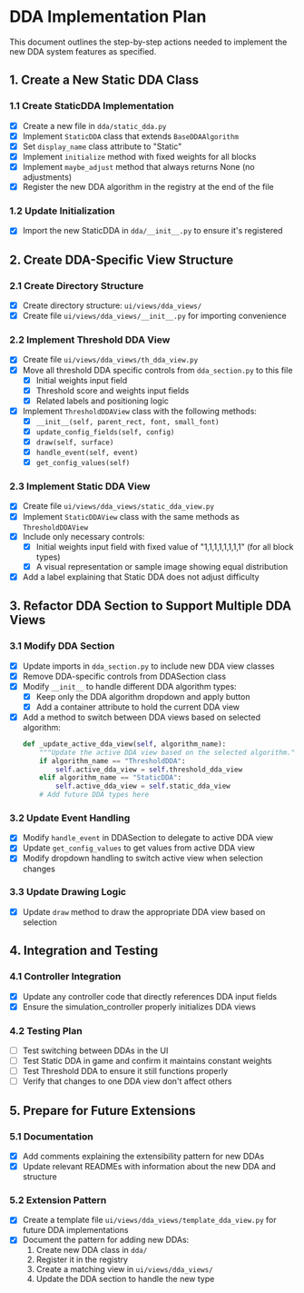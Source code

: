 # DDA Implementation Plan

This document outlines the step-by-step actions needed to implement the new DDA system features as specified.

## 1. Create a New Static DDA Class

### 1.1 Create StaticDDA Implementation
- [x] Create a new file in `dda/static_dda.py`
- [x] Implement `StaticDDA` class that extends `BaseDDAAlgorithm`
- [x] Set `display_name` class attribute to "Static"
- [x] Implement `initialize` method with fixed weights for all blocks
- [x] Implement `maybe_adjust` method that always returns None (no adjustments)
- [x] Register the new DDA algorithm in the registry at the end of the file

### 1.2 Update Initialization
- [x] Import the new StaticDDA in `dda/__init__.py` to ensure it's registered

## 2. Create DDA-Specific View Structure

### 2.1 Create Directory Structure
- [x] Create directory structure: `ui/views/dda_views/`
- [x] Create file `ui/views/dda_views/__init__.py` for importing convenience

### 2.2 Implement Threshold DDA View
- [x] Create file `ui/views/dda_views/th_dda_view.py`
- [x] Move all threshold DDA specific controls from `dda_section.py` to this file
  - [x] Initial weights input field
  - [x] Threshold score and weights input fields
  - [x] Related labels and positioning logic
- [x] Implement `ThresholdDDAView` class with the following methods:
  - [x] `__init__(self, parent_rect, font, small_font)`
  - [x] `update_config_fields(self, config)`
  - [x] `draw(self, surface)`
  - [x] `handle_event(self, event)`
  - [x] `get_config_values(self)`

### 2.3 Implement Static DDA View
- [x] Create file `ui/views/dda_views/static_dda_view.py`
- [x] Implement `StaticDDAView` class with the same methods as `ThresholdDDAView`
- [x] Include only necessary controls:
  - [x] Initial weights input field with fixed value of "1,1,1,1,1,1,1,1" (for all block types)
  - [x] A visual representation or sample image showing equal distribution
- [x] Add a label explaining that Static DDA does not adjust difficulty

## 3. Refactor DDA Section to Support Multiple DDA Views

### 3.1 Modify DDA Section
- [x] Update imports in `dda_section.py` to include new DDA view classes
- [x] Remove DDA-specific controls from DDASection class
- [x] Modify `__init__` to handle different DDA algorithm types:
  - [x] Keep only the DDA algorithm dropdown and apply button
  - [x] Add a container attribute to hold the current DDA view
- [x] Add a method to switch between DDA views based on selected algorithm:
  ```python
  def _update_active_dda_view(self, algorithm_name):
      """Update the active DDA view based on the selected algorithm."""
      if algorithm_name == "ThresholdDDA":
          self.active_dda_view = self.threshold_dda_view
      elif algorithm_name == "StaticDDA":
          self.active_dda_view = self.static_dda_view
      # Add future DDA types here
  ```

### 3.2 Update Event Handling
- [x] Modify `handle_event` in DDASection to delegate to active DDA view
- [x] Update `get_config_values` to get values from active DDA view
- [x] Modify dropdown handling to switch active view when selection changes

### 3.3 Update Drawing Logic
- [x] Update `draw` method to draw the appropriate DDA view based on selection

## 4. Integration and Testing

### 4.1 Controller Integration
- [x] Update any controller code that directly references DDA input fields
- [x] Ensure the simulation_controller properly initializes DDA views

### 4.2 Testing Plan
- [ ] Test switching between DDAs in the UI
- [ ] Test Static DDA in game and confirm it maintains constant weights
- [ ] Test Threshold DDA to ensure it still functions properly
- [ ] Verify that changes to one DDA view don't affect others

## 5. Prepare for Future Extensions

### 5.1 Documentation
- [x] Add comments explaining the extensibility pattern for new DDAs
- [x] Update relevant READMEs with information about the new DDA and structure

### 5.2 Extension Pattern
- [x] Create a template file `ui/views/dda_views/template_dda_view.py` for future DDA implementations
- [x] Document the pattern for adding new DDAs:
  1. Create new DDA class in `dda/`
  2. Register it in the registry
  3. Create a matching view in `ui/views/dda_views/`
  4. Update the DDA section to handle the new type
